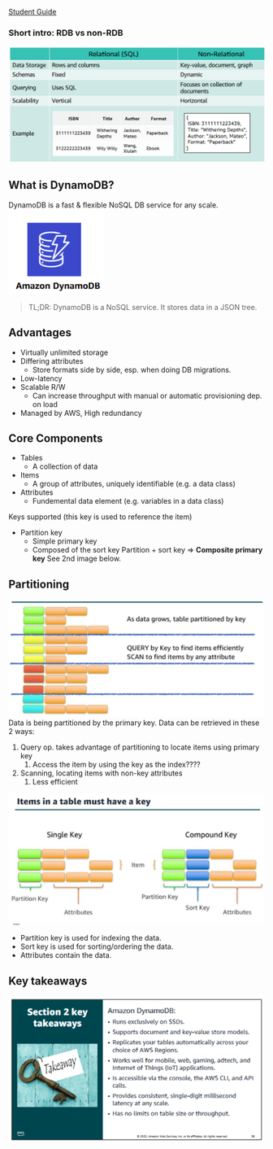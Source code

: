 [Student Guide](https://awsacademy.instructure.com/courses/45181/modules/items/3885326)

### Short intro: RDB vs non-RDB
![image](Pasted%20image%2020230628105858.png)

## What is DynamoDB?
DynamoDB is a fast & flexible NoSQL DB service for any scale.
![image](Pasted%20image%2020230628110915.png)
> TL;DR: DynamoDB is a NoSQL service. It stores data in a JSON tree.

## Advantages
- Virtually unlimited storage
- Differing attributes
	- Store formats side by side, esp. when doing DB migrations.
- Low-latency
- Scalable R/W
	- Can increase throughput with manual or automatic provisioning dep. on load
- Managed by AWS, High redundancy

## Core Components
- Tables
	- A collection of data
- Items
	- A group of attributes, uniquely identifiable (e.g. a data class)
- Attributes
	- Fundemental data element (e.g. variables in a data class)

Keys supported (this key is used to reference the item)
- Partition key
	- Simple primary key
	- Composed of the sort key
Partition + sort key => **Composite primary key**
See 2nd image below.

## Partitioning
![image](Pasted%20image%2020230628111550.png)
Data is being partitioned by the primary key.
Data can be retrieved in these 2 ways:
1. Query op. takes advantage of partitioning to locate items using primary key
	1. Access the item by using the key as the index????
2. Scanning, locating items with non-key attributes
	1. Less efficient

![image](Pasted%20image%2020230628111840.png)
- Partition key is used for indexing the data.
- Sort key is used for sorting/ordering the data.
- Attributes contain the data.

## Key takeaways
![image](Pasted%20image%2020230628111945.png)
